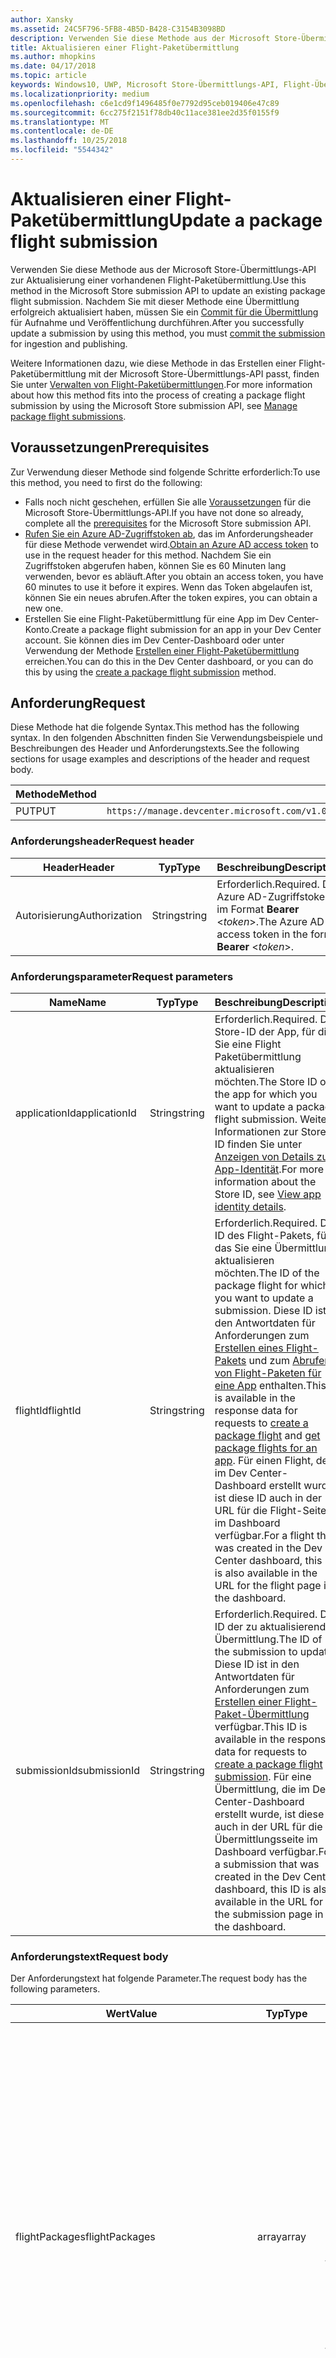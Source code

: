 ```yaml
---
author: Xansky
ms.assetid: 24C5F796-5FB8-4B5D-B428-C3154B3098BD
description: Verwenden Sie diese Methode aus der Microsoft Store-Übermittlungs-API zur Aktualisierung einer vorhandenen Flight-Paketübermittlung.
title: Aktualisieren einer Flight-Paketübermittlung
ms.author: mhopkins
ms.date: 04/17/2018
ms.topic: article
keywords: Windows10, UWP, Microsoft Store-Übermittlungs-API, Flight-Übermittlung, Aktualisieren
ms.localizationpriority: medium
ms.openlocfilehash: c6e1cd9f1496485f0e7792d95ceb019406e47c89
ms.sourcegitcommit: 6cc275f2151f78db40c11ace381ee2d35f0155f9
ms.translationtype: MT
ms.contentlocale: de-DE
ms.lasthandoff: 10/25/2018
ms.locfileid: "5544342"
---
```

# <a name="update-a-package-flight-submission"></a><span data-ttu-id="450eb-104">Aktualisieren einer Flight-Paketübermittlung</span><span class="sxs-lookup"><span data-stu-id="450eb-104">Update a package flight submission</span></span>


<span data-ttu-id="450eb-105">Verwenden Sie diese Methode aus der Microsoft Store-Übermittlungs-API zur Aktualisierung einer vorhandenen Flight-Paketübermittlung.</span><span class="sxs-lookup"><span data-stu-id="450eb-105">Use this method in the Microsoft Store submission API to update an existing package flight submission.</span></span> <span data-ttu-id="450eb-106">Nachdem Sie mit dieser Methode eine Übermittlung erfolgreich aktualisiert haben, müssen Sie ein [Commit für die Übermittlung](commit-a-flight-submission.md) für Aufnahme und Veröffentlichung durchführen.</span><span class="sxs-lookup"><span data-stu-id="450eb-106">After you successfully update a submission by using this method, you must [commit the submission](commit-a-flight-submission.md) for ingestion and publishing.</span></span>

<span data-ttu-id="450eb-107">Weitere Informationen dazu, wie diese Methode in das Erstellen einer Flight-Paketübermittlung mit der Microsoft Store-Übermittlungs-API passt, finden Sie unter [Verwalten von Flight-Paketübermittlungen](manage-flight-submissions.md).</span><span class="sxs-lookup"><span data-stu-id="450eb-107">For more information about how this method fits into the process of creating a package flight submission by using the Microsoft Store submission API, see [Manage package flight submissions](manage-flight-submissions.md).</span></span>

## <a name="prerequisites"></a><span data-ttu-id="450eb-108">Voraussetzungen</span><span class="sxs-lookup"><span data-stu-id="450eb-108">Prerequisites</span></span>

<span data-ttu-id="450eb-109">Zur Verwendung dieser Methode sind folgende Schritte erforderlich:</span><span class="sxs-lookup"><span data-stu-id="450eb-109">To use this method, you need to first do the following:</span></span>

* <span data-ttu-id="450eb-110">Falls noch nicht geschehen, erfüllen Sie alle [Voraussetzungen](create-and-manage-submissions-using-windows-store-services.md#prerequisites) für die Microsoft Store-Übermittlungs-API.</span><span class="sxs-lookup"><span data-stu-id="450eb-110">If you have not done so already, complete all the [prerequisites](create-and-manage-submissions-using-windows-store-services.md#prerequisites) for the Microsoft Store submission API.</span></span>
* <span data-ttu-id="450eb-111">[Rufen Sie ein Azure AD-Zugriffstoken ab](create-and-manage-submissions-using-windows-store-services.md#obtain-an-azure-ad-access-token), das im Anforderungsheader für diese Methode verwendet wird.</span><span class="sxs-lookup"><span data-stu-id="450eb-111">[Obtain an Azure AD access token](create-and-manage-submissions-using-windows-store-services.md#obtain-an-azure-ad-access-token) to use in the request header for this method.</span></span> <span data-ttu-id="450eb-112">Nachdem Sie ein Zugriffstoken abgerufen haben, können Sie es 60 Minuten lang verwenden, bevor es abläuft.</span><span class="sxs-lookup"><span data-stu-id="450eb-112">After you obtain an access token, you have 60 minutes to use it before it expires.</span></span> <span data-ttu-id="450eb-113">Wenn das Token abgelaufen ist, können Sie ein neues abrufen.</span><span class="sxs-lookup"><span data-stu-id="450eb-113">After the token expires, you can obtain a new one.</span></span>
* <span data-ttu-id="450eb-114">Erstellen Sie eine Flight-Paketübermittlung für eine App im Dev Center-Konto.</span><span class="sxs-lookup"><span data-stu-id="450eb-114">Create a package flight submission for an app in your Dev Center account.</span></span> <span data-ttu-id="450eb-115">Sie können dies im Dev Center-Dashboard oder unter Verwendung der Methode [Erstellen einer Flight-Paketübermittlung](create-a-flight-submission.md) erreichen.</span><span class="sxs-lookup"><span data-stu-id="450eb-115">You can do this in the Dev Center dashboard, or you can do this by using the [create a package flight submission](create-a-flight-submission.md) method.</span></span>

## <a name="request"></a><span data-ttu-id="450eb-116">Anforderung</span><span class="sxs-lookup"><span data-stu-id="450eb-116">Request</span></span>

<span data-ttu-id="450eb-117">Diese Methode hat die folgende Syntax.</span><span class="sxs-lookup"><span data-stu-id="450eb-117">This method has the following syntax.</span></span> <span data-ttu-id="450eb-118">In den folgenden Abschnitten finden Sie Verwendungsbeispiele und Beschreibungen des Header und Anforderungstexts.</span><span class="sxs-lookup"><span data-stu-id="450eb-118">See the following sections for usage examples and descriptions of the header and request body.</span></span>

| <span data-ttu-id="450eb-119">Methode</span><span class="sxs-lookup"><span data-stu-id="450eb-119">Method</span></span> | <span data-ttu-id="450eb-120">Anforderungs-URI</span><span class="sxs-lookup"><span data-stu-id="450eb-120">Request URI</span></span>                                                      |
|--------|------------------------------------------------------------------|
| <span data-ttu-id="450eb-121">PUT</span><span class="sxs-lookup"><span data-stu-id="450eb-121">PUT</span></span>    | ```https://manage.devcenter.microsoft.com/v1.0/my/applications/{applicationId}/flights/{flightId}/submissions/{submissionId}``` |


### <a name="request-header"></a><span data-ttu-id="450eb-122">Anforderungsheader</span><span class="sxs-lookup"><span data-stu-id="450eb-122">Request header</span></span>

| <span data-ttu-id="450eb-123">Header</span><span class="sxs-lookup"><span data-stu-id="450eb-123">Header</span></span>        | <span data-ttu-id="450eb-124">Typ</span><span class="sxs-lookup"><span data-stu-id="450eb-124">Type</span></span>   | <span data-ttu-id="450eb-125">Beschreibung</span><span class="sxs-lookup"><span data-stu-id="450eb-125">Description</span></span>                                                                 |
|---------------|--------|-----------------------------------------------------------------------------|
| <span data-ttu-id="450eb-126">Autorisierung</span><span class="sxs-lookup"><span data-stu-id="450eb-126">Authorization</span></span> | <span data-ttu-id="450eb-127">String</span><span class="sxs-lookup"><span data-stu-id="450eb-127">string</span></span> | <span data-ttu-id="450eb-128">Erforderlich.</span><span class="sxs-lookup"><span data-stu-id="450eb-128">Required.</span></span> <span data-ttu-id="450eb-129">Das Azure AD-Zugriffstoken im Format **Bearer** &lt;*token*&gt;.</span><span class="sxs-lookup"><span data-stu-id="450eb-129">The Azure AD access token in the form **Bearer** &lt;*token*&gt;.</span></span> |


### <a name="request-parameters"></a><span data-ttu-id="450eb-130">Anforderungsparameter</span><span class="sxs-lookup"><span data-stu-id="450eb-130">Request parameters</span></span>

| <span data-ttu-id="450eb-131">Name</span><span class="sxs-lookup"><span data-stu-id="450eb-131">Name</span></span>        | <span data-ttu-id="450eb-132">Typ</span><span class="sxs-lookup"><span data-stu-id="450eb-132">Type</span></span>   | <span data-ttu-id="450eb-133">Beschreibung</span><span class="sxs-lookup"><span data-stu-id="450eb-133">Description</span></span>                                                                 |
|---------------|--------|-----------------------------------------------------------------------------|
| <span data-ttu-id="450eb-134">applicationId</span><span class="sxs-lookup"><span data-stu-id="450eb-134">applicationId</span></span> | <span data-ttu-id="450eb-135">String</span><span class="sxs-lookup"><span data-stu-id="450eb-135">string</span></span> | <span data-ttu-id="450eb-136">Erforderlich.</span><span class="sxs-lookup"><span data-stu-id="450eb-136">Required.</span></span> <span data-ttu-id="450eb-137">Die Store-ID der App, für die Sie eine Flight Paketübermittlung aktualisieren möchten.</span><span class="sxs-lookup"><span data-stu-id="450eb-137">The Store ID of the app for which you want to update a package flight submission.</span></span> <span data-ttu-id="450eb-138">Weitere Informationen zur Store-ID finden Sie unter [Anzeigen von Details zur App-Identität](https://msdn.microsoft.com/windows/uwp/publish/view-app-identity-details).</span><span class="sxs-lookup"><span data-stu-id="450eb-138">For more information about the Store ID, see [View app identity details](https://msdn.microsoft.com/windows/uwp/publish/view-app-identity-details).</span></span>  |
| <span data-ttu-id="450eb-139">flightId</span><span class="sxs-lookup"><span data-stu-id="450eb-139">flightId</span></span> | <span data-ttu-id="450eb-140">String</span><span class="sxs-lookup"><span data-stu-id="450eb-140">string</span></span> | <span data-ttu-id="450eb-141">Erforderlich.</span><span class="sxs-lookup"><span data-stu-id="450eb-141">Required.</span></span> <span data-ttu-id="450eb-142">Die ID des Flight-Pakets, für das Sie eine Übermittlung aktualisieren möchten.</span><span class="sxs-lookup"><span data-stu-id="450eb-142">The ID of the package flight for which you want to update a submission.</span></span> <span data-ttu-id="450eb-143">Diese ID ist in den Antwortdaten für Anforderungen zum [Erstellen eines Flight-Pakets](create-a-flight.md) und zum [Abrufen von Flight-Paketen für eine App](get-flights-for-an-app.md) enthalten.</span><span class="sxs-lookup"><span data-stu-id="450eb-143">This ID is available in the response data for requests to [create a package flight](create-a-flight.md) and [get package flights for an app](get-flights-for-an-app.md).</span></span> <span data-ttu-id="450eb-144">Für einen Flight, der im Dev Center-Dashboard erstellt wurde, ist diese ID auch in der URL für die Flight-Seite im Dashboard verfügbar.</span><span class="sxs-lookup"><span data-stu-id="450eb-144">For a flight that was created in the Dev Center dashboard, this ID is also available in the URL for the flight page in the dashboard.</span></span>  |
| <span data-ttu-id="450eb-145">submissionId</span><span class="sxs-lookup"><span data-stu-id="450eb-145">submissionId</span></span> | <span data-ttu-id="450eb-146">String</span><span class="sxs-lookup"><span data-stu-id="450eb-146">string</span></span> | <span data-ttu-id="450eb-147">Erforderlich.</span><span class="sxs-lookup"><span data-stu-id="450eb-147">Required.</span></span> <span data-ttu-id="450eb-148">Die ID der zu aktualisierenden Übermittlung.</span><span class="sxs-lookup"><span data-stu-id="450eb-148">The ID of the submission to update.</span></span> <span data-ttu-id="450eb-149">Diese ID ist in den Antwortdaten für Anforderungen zum [Erstellen einer Flight-Paket-Übermittlung](create-a-flight-submission.md) verfügbar.</span><span class="sxs-lookup"><span data-stu-id="450eb-149">This ID is available in the response data for requests to [create a package flight submission](create-a-flight-submission.md).</span></span> <span data-ttu-id="450eb-150">Für eine Übermittlung, die im Dev Center-Dashboard erstellt wurde, ist diese ID auch in der URL für die Übermittlungsseite im Dashboard verfügbar.</span><span class="sxs-lookup"><span data-stu-id="450eb-150">For a submission that was created in the Dev Center dashboard, this ID is also available in the URL for the submission page in the dashboard.</span></span>  |


### <a name="request-body"></a><span data-ttu-id="450eb-151">Anforderungstext</span><span class="sxs-lookup"><span data-stu-id="450eb-151">Request body</span></span>

<span data-ttu-id="450eb-152">Der Anforderungstext hat folgende Parameter.</span><span class="sxs-lookup"><span data-stu-id="450eb-152">The request body has the following parameters.</span></span>

| <span data-ttu-id="450eb-153">Wert</span><span class="sxs-lookup"><span data-stu-id="450eb-153">Value</span></span>      | <span data-ttu-id="450eb-154">Typ</span><span class="sxs-lookup"><span data-stu-id="450eb-154">Type</span></span>   | <span data-ttu-id="450eb-155">Beschreibung</span><span class="sxs-lookup"><span data-stu-id="450eb-155">Description</span></span>                                                                                                                                                                                                                                                                         |
|------------|--------|----------------------------------------------------------------------------------------------------------------------------------------------------------------------------------------------------------------------------------------------------------------------------------------|
| <span data-ttu-id="450eb-156">flightPackages</span><span class="sxs-lookup"><span data-stu-id="450eb-156">flightPackages</span></span>           | <span data-ttu-id="450eb-157">array</span><span class="sxs-lookup"><span data-stu-id="450eb-157">array</span></span>  | <span data-ttu-id="450eb-158">Enthält Objekte, die Details über die einzelnen Pakete der Übermittlung bereitstellen.</span><span class="sxs-lookup"><span data-stu-id="450eb-158">Contains objects that provide details about each package in the submission.</span></span> <span data-ttu-id="450eb-159">Weitere Informationen zu den Werten im Antworttext finden Sie unter [Flight-Paketressource](manage-flight-submissions.md#flight-package-object).</span><span class="sxs-lookup"><span data-stu-id="450eb-159">For more details about the values in the response body, see [Flight package resource](manage-flight-submissions.md#flight-package-object).</span></span> <span data-ttu-id="450eb-160">Beim Aufruf dieser Methode zur Aktualisierung einer App-Übermittlung sind im Antworttext nur die *fileName*-, *fileStatus*-, *minimumDirectXVersion*- und *minimumSystemRam*-Werte dieser Objekte erforderlich.</span><span class="sxs-lookup"><span data-stu-id="450eb-160">When calling this method to update an app submission, only the *fileName*, *fileStatus*, *minimumDirectXVersion*, and *minimumSystemRam* values of these objects are required in the request body.</span></span> <span data-ttu-id="450eb-161">Die übrigen Werte werden von Dev Center aufgefüllt.</span><span class="sxs-lookup"><span data-stu-id="450eb-161">The other values are populated by Dev Center.</span></span> |
| <span data-ttu-id="450eb-162">packageDeliveryOptions</span><span class="sxs-lookup"><span data-stu-id="450eb-162">packageDeliveryOptions</span></span>    | <span data-ttu-id="450eb-163">object</span><span class="sxs-lookup"><span data-stu-id="450eb-163">object</span></span>  | <span data-ttu-id="450eb-164">Enthält den schrittweisen Paketrollout sowie erforderliche Einstellungen für die Übermittlung.</span><span class="sxs-lookup"><span data-stu-id="450eb-164">Contains gradual package rollout and mandatory update settings for the submission.</span></span> <span data-ttu-id="450eb-165">Weitere Informationen finden Sie unter [options-Objekt für die Paketübermittlung](manage-flight-submissions.md#package-delivery-options-object).</span><span class="sxs-lookup"><span data-stu-id="450eb-165">For more information, see [Package delivery options object](manage-flight-submissions.md#package-delivery-options-object).</span></span>  |
| <span data-ttu-id="450eb-166">targetPublishMode</span><span class="sxs-lookup"><span data-stu-id="450eb-166">targetPublishMode</span></span>           | <span data-ttu-id="450eb-167">string</span><span class="sxs-lookup"><span data-stu-id="450eb-167">string</span></span>  | <span data-ttu-id="450eb-168">Der Publish-Modus für die Übermittlung.</span><span class="sxs-lookup"><span data-stu-id="450eb-168">The publish mode for the submission.</span></span> <span data-ttu-id="450eb-169">Folgende Werte sind möglich:</span><span class="sxs-lookup"><span data-stu-id="450eb-169">This can be one of the following values:</span></span> <ul><li><span data-ttu-id="450eb-170">Immediate</span><span class="sxs-lookup"><span data-stu-id="450eb-170">Immediate</span></span></li><li><span data-ttu-id="450eb-171">Manual</span><span class="sxs-lookup"><span data-stu-id="450eb-171">Manual</span></span></li><li><span data-ttu-id="450eb-172">SpecificDate</span><span class="sxs-lookup"><span data-stu-id="450eb-172">SpecificDate</span></span></li></ul> |
| <span data-ttu-id="450eb-173">targetPublishDate</span><span class="sxs-lookup"><span data-stu-id="450eb-173">targetPublishDate</span></span>           | <span data-ttu-id="450eb-174">string</span><span class="sxs-lookup"><span data-stu-id="450eb-174">string</span></span>  | <span data-ttu-id="450eb-175">Das Veröffentlichungsdatum der Übermittlung im ISO 8601-Format, wenn *TargetPublishMode* den Wert SpecificDate hat.</span><span class="sxs-lookup"><span data-stu-id="450eb-175">The publish date for the submission in in ISO 8601 format, if the *targetPublishMode* is set to SpecificDate.</span></span>  |
| <span data-ttu-id="450eb-176">notesForCertification</span><span class="sxs-lookup"><span data-stu-id="450eb-176">notesForCertification</span></span>           | <span data-ttu-id="450eb-177">string</span><span class="sxs-lookup"><span data-stu-id="450eb-177">string</span></span>  |  <span data-ttu-id="450eb-178">Enthält zusätzliche Informationen für Zertifizierungstester wie Anmeldeinformationen für Testkonten und Schritte zum Zugriff auf und zur Überprüfung von Features.</span><span class="sxs-lookup"><span data-stu-id="450eb-178">Provides additional info for the certification testers, such as test account credentials and steps to access and verify features.</span></span> <span data-ttu-id="450eb-179">Weitere Informationen finden Sie unter [Hinweise zur Zertifizierung](https://msdn.microsoft.com/windows/uwp/publish/notes-for-certification).</span><span class="sxs-lookup"><span data-stu-id="450eb-179">For more information, see [Notes for certification](https://msdn.microsoft.com/windows/uwp/publish/notes-for-certification).</span></span> |


### <a name="request-example"></a><span data-ttu-id="450eb-180">Anforderungsbeispiel</span><span class="sxs-lookup"><span data-stu-id="450eb-180">Request example</span></span>

<span data-ttu-id="450eb-181">Im folgenden Beispiel wird die Aktualisierung einer Flight-Paketübermittlung für eine App veranschaulicht.</span><span class="sxs-lookup"><span data-stu-id="450eb-181">The following example demonstrates how to update a package flight submission for an app.</span></span>

```json
PUT https://manage.devcenter.microsoft.com/v1.0/my/applications/9NBLGGH4R315/flights/43e448df-97c9-4a43-a0bc-2a445e736bcd/submissions/1152921504621243649 HTTP/1.1
Authorization: Bearer <your access token>
Content-Type: application/json
{
  "flightPackages": [
    {
      "fileName": "newPackage.appx",
      "fileStatus": "PendingUpload",
      "minimumDirectXVersion": "None",
      "minimumSystemRam": "None"
    }
  ],
  "packageDeliveryOptions": {
    "packageRollout": {
        "isPackageRollout": false,
        "packageRolloutPercentage": 0.0,
        "packageRolloutStatus": "PackageRolloutNotStarted",
        "fallbackSubmissionId": "0"
    },
    "isMandatoryUpdate": false,
    "mandatoryUpdateEffectiveDate": "1601-01-01T00:00:00.0000000Z"
  },
  "targetPublishMode": "Immediate",
  "targetPublishDate": "",
  "notesForCertification": "No special steps are required for certification of this app."
}
```

## <a name="response"></a><span data-ttu-id="450eb-182">Antwort</span><span class="sxs-lookup"><span data-stu-id="450eb-182">Response</span></span>

<span data-ttu-id="450eb-183">Das folgende Beispiel veranschaulicht den JSON-Antworttext für einen erfolgreichen Aufruf dieser Methode.</span><span class="sxs-lookup"><span data-stu-id="450eb-183">The following example demonstrates the JSON response body for a successful call to this method.</span></span> <span data-ttu-id="450eb-184">Der Antworttext enthält Informationen zur aktualisierten Übermittlung.</span><span class="sxs-lookup"><span data-stu-id="450eb-184">The response body contains information about the updated submission.</span></span> <span data-ttu-id="450eb-185">Weitere Informationen zu den Werten im Antworttext finden Sie unter [Flight-Paketressource](manage-flight-submissions.md#flight-submission-object).</span><span class="sxs-lookup"><span data-stu-id="450eb-185">For more details about the values in the response body, see [Package flight submission resource](manage-flight-submissions.md#flight-submission-object).</span></span>

```json
{
  "id": "1152921504621243649",
  "flightId": "cd2e368a-0da5-4026-9f34-0e7934bc6f23",
  "status": "PendingCommit",
  "statusDetails": {
    "errors": [],
    "warnings": [],
    "certificationReports": []
  },
  "flightPackages": [
    {
      "fileName": "newPackage.appx",
      "fileStatus": "PendingUpload",
      "id": "",
      "version": "1.0.0.0",
      "languages": ["en-us"],
      "capabilities": [],
      "minimumDirectXVersion": "None",
      "minimumSystemRam": "None"
    }
  ],
  "packageDeliveryOptions": {
    "packageRollout": {
        "isPackageRollout": false,
        "packageRolloutPercentage": 0.0,
        "packageRolloutStatus": "PackageRolloutNotStarted",
        "fallbackSubmissionId": "0"
    },
    "isMandatoryUpdate": false,
    "mandatoryUpdateEffectiveDate": "1601-01-01T00:00:00.0000000Z"
  },
  "fileUploadUrl": "https://productingestionbin1.blob.core.windows.net/ingestion/8b389577-5d5e-4cbe-a744-1ff2e97a9eb8?sv=2014-02-14&sr=b&sig=wgMCQPjPDkuuxNLkeG35rfHaMToebCxBNMPw7WABdXU%3D&se=2016-06-17T21:29:44Z&sp=rwl",
  "targetPublishMode": "Immediate",
  "targetPublishDate": "",
  "notesForCertification": "No special steps are required for certification of this app."
}
```

## <a name="error-codes"></a><span data-ttu-id="450eb-186">Fehlercodes</span><span class="sxs-lookup"><span data-stu-id="450eb-186">Error codes</span></span>

<span data-ttu-id="450eb-187">Wenn die Anforderung nicht erfolgreich abgeschlossen werden kann, enthält die Antwort einen der folgenden HTTP-Fehlercodes.</span><span class="sxs-lookup"><span data-stu-id="450eb-187">If the request cannot be successfully completed, the response will contain one of the following HTTP error codes.</span></span>

| <span data-ttu-id="450eb-188">Fehlercode</span><span class="sxs-lookup"><span data-stu-id="450eb-188">Error code</span></span> |  <span data-ttu-id="450eb-189">Beschreibung</span><span class="sxs-lookup"><span data-stu-id="450eb-189">Description</span></span>   |
|--------|------------------|
| <span data-ttu-id="450eb-190">400</span><span class="sxs-lookup"><span data-stu-id="450eb-190">400</span></span>  | <span data-ttu-id="450eb-191">Die Flight-Paketübermittlung konnte nicht aktualisiert werden, da die Anforderung ungültig ist.</span><span class="sxs-lookup"><span data-stu-id="450eb-191">The package flight submission could not be updated because the request is invalid.</span></span> |
| <span data-ttu-id="450eb-192">409</span><span class="sxs-lookup"><span data-stu-id="450eb-192">409</span></span>  | <span data-ttu-id="450eb-193">Die Flight-Paketübermittlung konnte aufgrund des aktuellen Zustands der App nicht aktualisiert werden, oder in der App wird ein Dev Center-Dashboard-Merkmal verwendet, das [derzeit nicht von der Microsoft Store-Übermittlungs-API unterstützt](create-and-manage-submissions-using-windows-store-services.md#not_supported) wird.</span><span class="sxs-lookup"><span data-stu-id="450eb-193">The package flight submission could not be updated because of the current state of the app, or the app uses a Dev Center dashboard feature that is [currently not supported by the Microsoft Store submission API](create-and-manage-submissions-using-windows-store-services.md#not_supported).</span></span> |   


## <a name="related-topics"></a><span data-ttu-id="450eb-194">Verwandte Themen</span><span class="sxs-lookup"><span data-stu-id="450eb-194">Related topics</span></span>

* [<span data-ttu-id="450eb-195">Erstellen und Verwalten von Übermittlungen mit Microsoft Store-Diensten</span><span class="sxs-lookup"><span data-stu-id="450eb-195">Create and manage submissions using Microsoft Store services</span></span>](create-and-manage-submissions-using-windows-store-services.md)
* [<span data-ttu-id="450eb-196">Verwalten von Flight-Paketübermittlungen</span><span class="sxs-lookup"><span data-stu-id="450eb-196">Manage package flight submissions</span></span>](manage-flight-submissions.md)
* [<span data-ttu-id="450eb-197">Abrufen einer Flight-Paketübermittlung</span><span class="sxs-lookup"><span data-stu-id="450eb-197">Get a package flight submission</span></span>](get-a-flight-submission.md)
* [<span data-ttu-id="450eb-198">Erstellen einer Flight-Paketübermittlung</span><span class="sxs-lookup"><span data-stu-id="450eb-198">Create a package flight submission</span></span>](create-a-flight-submission.md)
* [<span data-ttu-id="450eb-199">Ausführen eines Commit für eine Flight-Paketübermittlung</span><span class="sxs-lookup"><span data-stu-id="450eb-199">Commit a package flight submission</span></span>](commit-a-flight-submission.md)
* [<span data-ttu-id="450eb-200">Löschen einer Flight-Paketübermittlung</span><span class="sxs-lookup"><span data-stu-id="450eb-200">Delete a package flight submission</span></span>](delete-a-flight-submission.md)
* [<span data-ttu-id="450eb-201">Abrufen des Status einer Flight-Paketübermittlung</span><span class="sxs-lookup"><span data-stu-id="450eb-201">Get the status of a package flight submission</span></span>](get-status-for-a-flight-submission.md)
